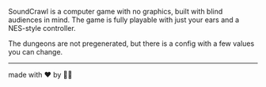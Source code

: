 SoundCrawl is a computer game with no graphics, built with blind audiences in mind. 
The game is fully playable with just your ears and a NES-style controller.

The dungeons are not pregenerated, but there is a config with a few values you can change.


---


made with ❤️ by 🐙🦐
